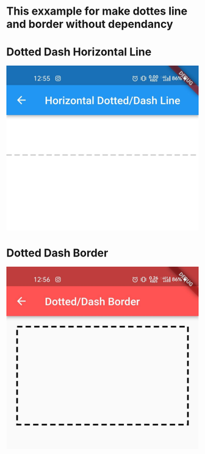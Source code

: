 # This exxample for make dottes line and border without dependancy

# Dotted Dash Horizontal Line
![image](Screenshot_2022-04-05-00-55-24-75.jpg)

# Dotted Dash Border
![image](Screenshot_2022-04-05-00-56-24-39_660dd43086766e244fcd79fc5951bb54.jpg)

